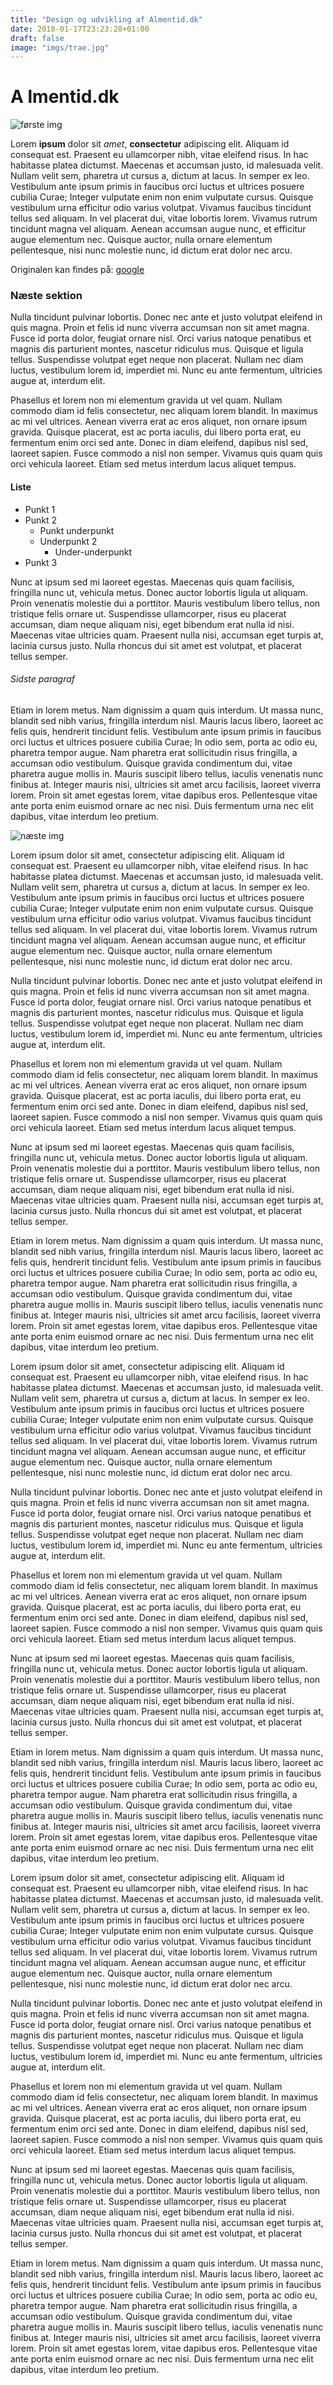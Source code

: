 ```yaml
---
title: "Design og udvikling af Almentid.dk"
date: 2018-01-17T23:23:28+01:00
draft: false
image: "imgs/trae.jpg"
---
```

# A lmentid.dk

![første img](/imgs/trae.jpg)

Lorem __ipsum__ dolor sit *amet*, **consectetur** adipiscing elit. Aliquam id consequat est. Praesent eu ullamcorper nibh, vitae eleifend risus. In hac habitasse platea dictumst. Maecenas et accumsan justo, id malesuada velit. Nullam velit sem, pharetra ut cursus a, dictum at lacus. In semper ex leo. Vestibulum ante ipsum primis in faucibus orci luctus et ultrices posuere cubilia Curae; Integer vulputate enim non enim vulputate cursus. Quisque vestibulum urna efficitur odio varius volutpat. Vivamus faucibus tincidunt tellus sed aliquam. In vel placerat dui, vitae lobortis lorem. Vivamus rutrum tincidunt magna vel aliquam. Aenean accumsan augue nunc, et efficitur augue elementum nec. Quisque auctor, nulla ornare elementum pellentesque, nisi nunc molestie nunc, id dictum erat dolor nec arcu.

Originalen kan findes på: [google](http://google.com)

### Næste sektion
Nulla tincidunt pulvinar lobortis. Donec nec ante et justo volutpat eleifend in quis magna. Proin et felis id nunc viverra accumsan non sit amet magna. Fusce id porta dolor, feugiat ornare nisl. Orci varius natoque penatibus et magnis dis parturient montes, nascetur ridiculus mus. Quisque et ligula tellus. Suspendisse volutpat eget neque non placerat. Nullam nec diam luctus, vestibulum lorem id, imperdiet mi. Nunc eu ante fermentum, ultricies augue at, interdum elit.

Phasellus et lorem non mi elementum gravida ut vel quam. Nullam commodo diam id felis consectetur, nec aliquam lorem blandit. In maximus ac mi vel ultrices. Aenean viverra erat ac eros aliquet, non ornare ipsum gravida. Quisque placerat, est ac porta iaculis, dui libero porta erat, eu fermentum enim orci sed ante. Donec in diam eleifend, dapibus nisl sed, laoreet sapien. Fusce commodo a nisl non semper. Vivamus quis quam quis orci vehicula laoreet. Etiam sed metus interdum lacus aliquet tempus.

#### Liste
* Punkt 1
* Punkt 2
	* Punkt underpunkt
	* Underpunkt 2
		* Under-underpunkt
* Punkt 3

Nunc at ipsum sed mi laoreet egestas. Maecenas quis quam facilisis, fringilla nunc ut, vehicula metus. Donec auctor lobortis ligula ut aliquam. Proin venenatis molestie dui a porttitor. Mauris vestibulum libero tellus, non tristique felis ornare ut. Suspendisse ullamcorper, risus eu placerat accumsan, diam neque aliquam nisi, eget bibendum erat nulla id nisi. Maecenas vitae ultricies quam. Praesent nulla nisi, accumsan eget turpis at, lacinia cursus justo. Nulla rhoncus dui sit amet est volutpat, et placerat tellus semper.

###### Sidste paragraf
Etiam in lorem metus. Nam dignissim a quam quis interdum. Ut massa nunc, blandit sed nibh varius, fringilla interdum nisl. Mauris lacus libero, laoreet ac felis quis, hendrerit tincidunt felis. Vestibulum ante ipsum primis in faucibus orci luctus et ultrices posuere cubilia Curae; In odio sem, porta ac odio eu, pharetra tempor augue. Nam pharetra erat sollicitudin risus fringilla, a accumsan odio vestibulum. Quisque gravida condimentum dui, vitae pharetra augue mollis in. Mauris suscipit libero tellus, iaculis venenatis nunc finibus at. Integer mauris nisi, ultricies sit amet arcu facilisis, laoreet viverra lorem. Proin sit amet egestas lorem, vitae dapibus eros. Pellentesque vitae ante porta enim euismod ornare ac nec nisi. Duis fermentum urna nec elit dapibus, vitae interdum leo pretium.

![næste img](/imgs/nytaarsaften2017.jpg)

Lorem ipsum dolor sit amet, consectetur adipiscing elit. Aliquam id consequat est. Praesent eu ullamcorper nibh, vitae eleifend risus. In hac habitasse platea dictumst. Maecenas et accumsan justo, id malesuada velit. Nullam velit sem, pharetra ut cursus a, dictum at lacus. In semper ex leo. Vestibulum ante ipsum primis in faucibus orci luctus et ultrices posuere cubilia Curae; Integer vulputate enim non enim vulputate cursus. Quisque vestibulum urna efficitur odio varius volutpat. Vivamus faucibus tincidunt tellus sed aliquam. In vel placerat dui, vitae lobortis lorem. Vivamus rutrum tincidunt magna vel aliquam. Aenean accumsan augue nunc, et efficitur augue elementum nec. Quisque auctor, nulla ornare elementum pellentesque, nisi nunc molestie nunc, id dictum erat dolor nec arcu.

Nulla tincidunt pulvinar lobortis. Donec nec ante et justo volutpat eleifend in quis magna. Proin et felis id nunc viverra accumsan non sit amet magna. Fusce id porta dolor, feugiat ornare nisl. Orci varius natoque penatibus et magnis dis parturient montes, nascetur ridiculus mus. Quisque et ligula tellus. Suspendisse volutpat eget neque non placerat. Nullam nec diam luctus, vestibulum lorem id, imperdiet mi. Nunc eu ante fermentum, ultricies augue at, interdum elit.

Phasellus et lorem non mi elementum gravida ut vel quam. Nullam commodo diam id felis consectetur, nec aliquam lorem blandit. In maximus ac mi vel ultrices. Aenean viverra erat ac eros aliquet, non ornare ipsum gravida. Quisque placerat, est ac porta iaculis, dui libero porta erat, eu fermentum enim orci sed ante. Donec in diam eleifend, dapibus nisl sed, laoreet sapien. Fusce commodo a nisl non semper. Vivamus quis quam quis orci vehicula laoreet. Etiam sed metus interdum lacus aliquet tempus.

Nunc at ipsum sed mi laoreet egestas. Maecenas quis quam facilisis, fringilla nunc ut, vehicula metus. Donec auctor lobortis ligula ut aliquam. Proin venenatis molestie dui a porttitor. Mauris vestibulum libero tellus, non tristique felis ornare ut. Suspendisse ullamcorper, risus eu placerat accumsan, diam neque aliquam nisi, eget bibendum erat nulla id nisi. Maecenas vitae ultricies quam. Praesent nulla nisi, accumsan eget turpis at, lacinia cursus justo. Nulla rhoncus dui sit amet est volutpat, et placerat tellus semper.

Etiam in lorem metus. Nam dignissim a quam quis interdum. Ut massa nunc, blandit sed nibh varius, fringilla interdum nisl. Mauris lacus libero, laoreet ac felis quis, hendrerit tincidunt felis. Vestibulum ante ipsum primis in faucibus orci luctus et ultrices posuere cubilia Curae; In odio sem, porta ac odio eu, pharetra tempor augue. Nam pharetra erat sollicitudin risus fringilla, a accumsan odio vestibulum. Quisque gravida condimentum dui, vitae pharetra augue mollis in. Mauris suscipit libero tellus, iaculis venenatis nunc finibus at. Integer mauris nisi, ultricies sit amet arcu facilisis, laoreet viverra lorem. Proin sit amet egestas lorem, vitae dapibus eros. Pellentesque vitae ante porta enim euismod ornare ac nec nisi. Duis fermentum urna nec elit dapibus, vitae interdum leo pretium.

Lorem ipsum dolor sit amet, consectetur adipiscing elit. Aliquam id consequat est. Praesent eu ullamcorper nibh, vitae eleifend risus. In hac habitasse platea dictumst. Maecenas et accumsan justo, id malesuada velit. Nullam velit sem, pharetra ut cursus a, dictum at lacus. In semper ex leo. Vestibulum ante ipsum primis in faucibus orci luctus et ultrices posuere cubilia Curae; Integer vulputate enim non enim vulputate cursus. Quisque vestibulum urna efficitur odio varius volutpat. Vivamus faucibus tincidunt tellus sed aliquam. In vel placerat dui, vitae lobortis lorem. Vivamus rutrum tincidunt magna vel aliquam. Aenean accumsan augue nunc, et efficitur augue elementum nec. Quisque auctor, nulla ornare elementum pellentesque, nisi nunc molestie nunc, id dictum erat dolor nec arcu.

Nulla tincidunt pulvinar lobortis. Donec nec ante et justo volutpat eleifend in quis magna. Proin et felis id nunc viverra accumsan non sit amet magna. Fusce id porta dolor, feugiat ornare nisl. Orci varius natoque penatibus et magnis dis parturient montes, nascetur ridiculus mus. Quisque et ligula tellus. Suspendisse volutpat eget neque non placerat. Nullam nec diam luctus, vestibulum lorem id, imperdiet mi. Nunc eu ante fermentum, ultricies augue at, interdum elit.

Phasellus et lorem non mi elementum gravida ut vel quam. Nullam commodo diam id felis consectetur, nec aliquam lorem blandit. In maximus ac mi vel ultrices. Aenean viverra erat ac eros aliquet, non ornare ipsum gravida. Quisque placerat, est ac porta iaculis, dui libero porta erat, eu fermentum enim orci sed ante. Donec in diam eleifend, dapibus nisl sed, laoreet sapien. Fusce commodo a nisl non semper. Vivamus quis quam quis orci vehicula laoreet. Etiam sed metus interdum lacus aliquet tempus.

Nunc at ipsum sed mi laoreet egestas. Maecenas quis quam facilisis, fringilla nunc ut, vehicula metus. Donec auctor lobortis ligula ut aliquam. Proin venenatis molestie dui a porttitor. Mauris vestibulum libero tellus, non tristique felis ornare ut. Suspendisse ullamcorper, risus eu placerat accumsan, diam neque aliquam nisi, eget bibendum erat nulla id nisi. Maecenas vitae ultricies quam. Praesent nulla nisi, accumsan eget turpis at, lacinia cursus justo. Nulla rhoncus dui sit amet est volutpat, et placerat tellus semper.

Etiam in lorem metus. Nam dignissim a quam quis interdum. Ut massa nunc, blandit sed nibh varius, fringilla interdum nisl. Mauris lacus libero, laoreet ac felis quis, hendrerit tincidunt felis. Vestibulum ante ipsum primis in faucibus orci luctus et ultrices posuere cubilia Curae; In odio sem, porta ac odio eu, pharetra tempor augue. Nam pharetra erat sollicitudin risus fringilla, a accumsan odio vestibulum. Quisque gravida condimentum dui, vitae pharetra augue mollis in. Mauris suscipit libero tellus, iaculis venenatis nunc finibus at. Integer mauris nisi, ultricies sit amet arcu facilisis, laoreet viverra lorem. Proin sit amet egestas lorem, vitae dapibus eros. Pellentesque vitae ante porta enim euismod ornare ac nec nisi. Duis fermentum urna nec elit dapibus, vitae interdum leo pretium.

Lorem ipsum dolor sit amet, consectetur adipiscing elit. Aliquam id consequat est. Praesent eu ullamcorper nibh, vitae eleifend risus. In hac habitasse platea dictumst. Maecenas et accumsan justo, id malesuada velit. Nullam velit sem, pharetra ut cursus a, dictum at lacus. In semper ex leo. Vestibulum ante ipsum primis in faucibus orci luctus et ultrices posuere cubilia Curae; Integer vulputate enim non enim vulputate cursus. Quisque vestibulum urna efficitur odio varius volutpat. Vivamus faucibus tincidunt tellus sed aliquam. In vel placerat dui, vitae lobortis lorem. Vivamus rutrum tincidunt magna vel aliquam. Aenean accumsan augue nunc, et efficitur augue elementum nec. Quisque auctor, nulla ornare elementum pellentesque, nisi nunc molestie nunc, id dictum erat dolor nec arcu.

Nulla tincidunt pulvinar lobortis. Donec nec ante et justo volutpat eleifend in quis magna. Proin et felis id nunc viverra accumsan non sit amet magna. Fusce id porta dolor, feugiat ornare nisl. Orci varius natoque penatibus et magnis dis parturient montes, nascetur ridiculus mus. Quisque et ligula tellus. Suspendisse volutpat eget neque non placerat. Nullam nec diam luctus, vestibulum lorem id, imperdiet mi. Nunc eu ante fermentum, ultricies augue at, interdum elit.

Phasellus et lorem non mi elementum gravida ut vel quam. Nullam commodo diam id felis consectetur, nec aliquam lorem blandit. In maximus ac mi vel ultrices. Aenean viverra erat ac eros aliquet, non ornare ipsum gravida. Quisque placerat, est ac porta iaculis, dui libero porta erat, eu fermentum enim orci sed ante. Donec in diam eleifend, dapibus nisl sed, laoreet sapien. Fusce commodo a nisl non semper. Vivamus quis quam quis orci vehicula laoreet. Etiam sed metus interdum lacus aliquet tempus.

Nunc at ipsum sed mi laoreet egestas. Maecenas quis quam facilisis, fringilla nunc ut, vehicula metus. Donec auctor lobortis ligula ut aliquam. Proin venenatis molestie dui a porttitor. Mauris vestibulum libero tellus, non tristique felis ornare ut. Suspendisse ullamcorper, risus eu placerat accumsan, diam neque aliquam nisi, eget bibendum erat nulla id nisi. Maecenas vitae ultricies quam. Praesent nulla nisi, accumsan eget turpis at, lacinia cursus justo. Nulla rhoncus dui sit amet est volutpat, et placerat tellus semper.

Etiam in lorem metus. Nam dignissim a quam quis interdum. Ut massa nunc, blandit sed nibh varius, fringilla interdum nisl. Mauris lacus libero, laoreet ac felis quis, hendrerit tincidunt felis. Vestibulum ante ipsum primis in faucibus orci luctus et ultrices posuere cubilia Curae; In odio sem, porta ac odio eu, pharetra tempor augue. Nam pharetra erat sollicitudin risus fringilla, a accumsan odio vestibulum. Quisque gravida condimentum dui, vitae pharetra augue mollis in. Mauris suscipit libero tellus, iaculis venenatis nunc finibus at. Integer mauris nisi, ultricies sit amet arcu facilisis, laoreet viverra lorem. Proin sit amet egestas lorem, vitae dapibus eros. Pellentesque vitae ante porta enim euismod ornare ac nec nisi. Duis fermentum urna nec elit dapibus, vitae interdum leo pretium.

